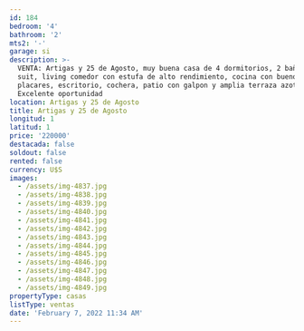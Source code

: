 ```yaml
---
id: 184
bedroom: '4'
bathroom: '2'
mts2: '-'
garage: si
description: >-
  VENTA: Artigas y 25 de Agosto, muy buena casa de 4 dormitorios, 2 baños uno en
  suit, living comedor con estufa de alto rendimiento, cocina con buenos
  placares, escritorio, cochera, patio con galpon y amplia terraza azotea.
  Excelente oportunidad 
location: Artigas y 25 de Agosto
title: Artigas y 25 de Agosto
longitud: 1
latitud: 1
price: '220000'
destacada: false
soldout: false
rented: false
currency: U$S
images:
  - /assets/img-4837.jpg
  - /assets/img-4838.jpg
  - /assets/img-4839.jpg
  - /assets/img-4840.jpg
  - /assets/img-4841.jpg
  - /assets/img-4842.jpg
  - /assets/img-4843.jpg
  - /assets/img-4844.jpg
  - /assets/img-4845.jpg
  - /assets/img-4846.jpg
  - /assets/img-4847.jpg
  - /assets/img-4848.jpg
  - /assets/img-4849.jpg
propertyType: casas
listType: ventas
date: 'February 7, 2022 11:34 AM'
---
```


